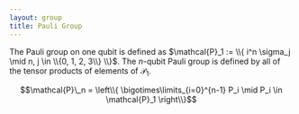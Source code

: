 ```yaml
---
layout: group
title: Pauli Group
---
```


The Pauli group on one qubit is defined as $\mathcal{P}_1 := \\{ i^n \sigma_j \mid n, j \in \\{0, 1, 2, 3\\} \\}$.
The $n$-qubit Pauli group is defined by all of the tensor products of elements of $\mathcal{P}_1$.

$$\mathcal{P}\_n = \left\\{ \bigotimes\limits_{i=0}^{n-1} P_i \mid P_i \in \mathcal{P}_1 \right\\}$$
